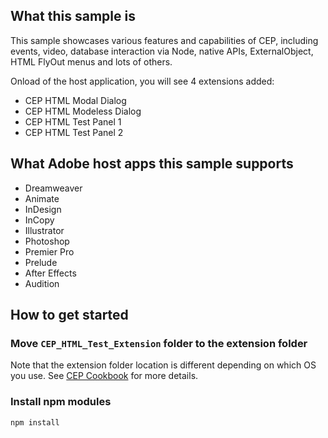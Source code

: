 ## What this sample is
This sample showcases various features and capabilities of CEP, including events, video, database interaction via Node, native APIs, ExternalObject, HTML FlyOut menus and lots of others.

Onload of the host application, you will see 4 extensions added:
- CEP HTML Modal Dialog
- CEP HTML Modeless Dialog
- CEP HTML Test Panel 1
- CEP HTML Test Panel 2

## What Adobe host apps this sample supports
- Dreamweaver
- Animate
- InDesign
- InCopy
- Illustrator
- Photoshop
- Premier Pro
- Prelude
- After Effects
- Audition

## How to get started
### Move `CEP_HTML_Test_Extension` folder to the extension folder
Note that the extension folder location is different depending on which OS you use. See [CEP Cookbook](https://github.com/Adobe-CEP/CEP-Resources/blob/master/CEP_8.x/Documentation/CEP%208.0%20HTML%20Extension%20Cookbook.md#extension-folders) for more details.

### Install npm modules
```
npm install
```
